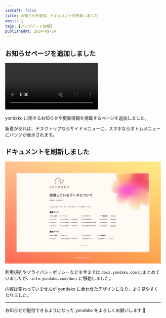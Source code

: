 ```yaml
---
isDraft: false
title: お知らせを追加、ドキュメントを刷新しました
emoji: 📰
tags: [アップデート情報]
publishedAt: 2024-09-24
---
```


## お知らせページを追加しました

<!--
TODO: Astro 5 beta で MDX プラグインが動かなかったので暫定的に /public に動画を置いてる
MDX使えるようになったら、/publicに置くのやめてimportしたい
-->

<video src="/videos/news.mp4" autoplay loop muted playsinline></video>

yondako に関するお知らせや更新情報を掲載するページを追加しました。

新着があれば、デスクトップならサイドメニューに、スマホならボトムメニューにバッジが表示されます。

## ドキュメントを刷新しました

![新しいドキュメントページのスクリーンショット](./docs.jpeg)

利用規約やプライバシーポリシーなどを今までは `docs.yondako.com` にまとめていましたが、`info.yondako.com/docs` に移動しました。

内容は変わっていませんが yondako に合わせたデザインになり、より見やすくなりました。

---

お知らせが配信できるようになった yondako をよろしくお願いします 🐙
